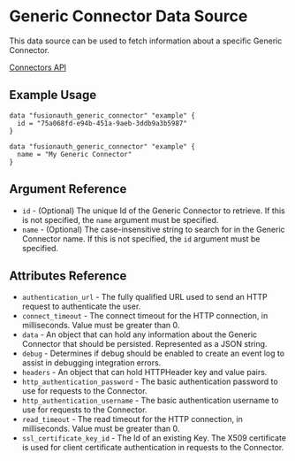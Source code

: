 # Generic Connector Data Source

This data source can be used to fetch information about a specific Generic Connector.

[Connectors API](https://fusionauth.io/docs/apis/connectors/generic)

## Example Usage

```hcl
data "fusionauth_generic_connector" "example" {
  id = "75a068fd-e94b-451a-9aeb-3ddb9a3b5987"
}

data "fusionauth_generic_connector" "example" {
  name = "My Generic Connector"
}
```

## Argument Reference

* `id` - (Optional) The unique Id of the Generic Connector to retrieve. If this is not specified, the `name` argument must be specified.
* `name` - (Optional) The case-insensitive string to search for in the Generic Connector name. If this is not specified, the `id` argument must be specified.

## Attributes Reference

* `authentication_url` - The fully qualified URL used to send an HTTP request to authenticate the user.
* `connect_timeout` - The connect timeout for the HTTP connection, in milliseconds. Value must be greater than 0.
* `data` - An object that can hold any information about the Generic Connector that should be persisted. Represented as a JSON string.
* `debug` - Determines if debug should be enabled to create an event log to assist in debugging integration errors.
* `headers` - An object that can hold HTTPHeader key and value pairs.
* `http_authentication_password` - The basic authentication password to use for requests to the Connector.
* `http_authentication_username` - The basic authentication username to use for requests to the Connector.
* `read_timeout` - The read timeout for the HTTP connection, in milliseconds. Value must be greater than 0.
* `ssl_certificate_key_id` - The Id of an existing Key. The X509 certificate is used for client certificate authentication in requests to the Connector.
